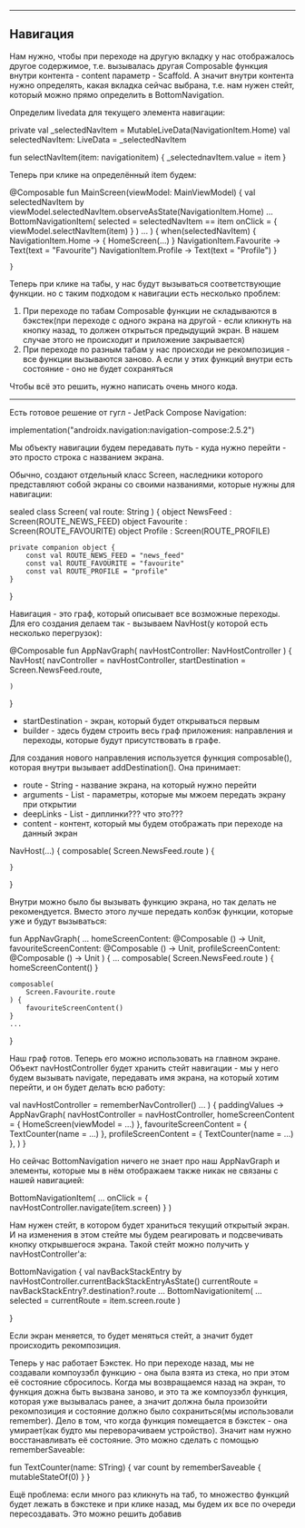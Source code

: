 
---------------------
Навигация
---------------------

Нам нужно, чтобы при переходе на другую вкладку у нас отображалось другое содержимое, т.е. вызывалась другая Composable функция внутри контента - content параметр - Scaffold. А значит внутри контента нужно определять, какая вкладка сейчас выбрана, т.е. нам нужен стейт, который можно прямо определить в BottomNavigation.

Определим livedata для текущего элемента навигации:

private val _selectedNavItem = MutableLiveData<NavigationItem>(NavigationItem.Home)
val selectedNavItem: LiveData<NavigationItem> = _selectedNavItem

fun selectNavItem(item: navigationitem) {
    _selectednavItem.value = item
}

Теперь при клике на определённый item будем:

@Composable
fun MainScreen(viewModel: MainViewModel) {
    val selectedNavItem by viewModel.selectedNavItem.observeAsState(NavigationItem.Home)
        ...
        BottomNavigationItem(
            selected = selectedNavItem == item
            onClick = {
                viewModel.selectNavItem(item) 
            }
        )
        ...
    ) {
        when(selectedNavItem) {
            NavigationItem.Home -> {
                HomeScreen(...)
            }
            NavigationItem.Favourite -> Text(text = "Favourite")
            NavigationItem.Profile -> Text(text = "Profile")
        }

    }

Теперь при клике на табы, у нас будут вызываться соответствующие функции. но с таким подходом к навигации есть несколько проблем:
1) При переходе по табам Composable функции не складываются в бэкстек(при переходе с одного экрана на другой - если кликнуть на кнопку назад, то должен открыться предыдущий экран. В нашем случае этого не происходит и приложение закрывается)
2) При переходе по разным табам у нас происходи не рекомпозиция - все функции вызываются заново. А если у этих функций внутри есть состояние - оно не будет сохраняться

Чтобы всё это решить, нужно написать очень много кода.

----------------------------------

Есть готовое решение от гугл - JetPack Compose Navigation:

implementation("androidx.navigation:navigation-compose:2.5.2")

Мы объекту навигации будем передавать путь - куда нужно перейти - это просто строка с названием экрана.

Обычно, создают отдельный класс Screen, наследники которого представляют собой экраны со своими названиями, которые нужны для навигации:

sealed class Screen(
    val route: String
) {
    object NewsFeed : Screen(ROUTE_NEWS_FEED)
    object Favourite : Screen(ROUTE_FAVOURITE)
    object Profile : Screen(ROUTE_PROFILE)
    
    private companion object {
        const val ROUTE_NEWS_FEED = "news_feed"
        const val ROUTE_FAVOURITE = "favourite"
        const val ROUTE_PROFILE = "profile"
    }
}

Навигация - это граф, который описывает все возможные переходы. Для его  создания делаем так - вызываем NavHost(у которой есть несколько перегрузок):

@Composable
fun AppNavGraph(
    navHostController: NavHostController
) {
    NavHost(
        navController = navHostController,
        startDestination = Screen.NewsFeed.route,

    )
}

* startDestination - экран, который будет открываться первым
* builder - здесь будем строить весь граф приложения: направления и переходы, которые будут присутствовать в графе.

Для создания нового направления используется функция composable(), которая внутри вызывает addDestination(). Она принимает:
* route - String - название экрана, на который нужно перейти
* arguments - List<NamedNavArgumnet> - параметры, которые мы мжоем передать экрану при открытии
* deepLinks - List<NavDeepLinks> - диплинки??? что это???
* content - контент, который мы будем отображать при переходе на данный экран

NavHost(...) {
    composable(
        Screen.NewsFeed.route
    ) {


    }
}

Внутри можно было бы вызывать функцию экрана, но так делать не рекомендуется. Вместо этого лучше передать колбэк функции, которые уже и будут вызываться:

fun AppNavGraph(
    ...
    homeScreenContent: @Composable () -> Unit,
    favouriteScreenContent: @Composable () -> Unit,
    profileScreenContent: @Composable () -> Unit
) {
    ...
    composable(
        Screen.NewsFeed.route
    ) {
        homeScreenContent()
    }

    composable(
        Screen.Favourite.route
    ) {
        favouriteScreenContent()
    }
    ...

}

Наш граф готов. Теперь его можно использовать на главном экране. Объект navHostController будет хранить стейт навигации - мы у него будем вызывать navigate, передавать имя экрана, на который хотим перейти, и он будет делать всю работу:

val navHostController = rememberNavController()
...
) { paddingValues ->
    AppNavGraph(
        navHostController = navHostController,
        homeScreenContent = { HomeScreen(viewModel = ...) },
        favouriteScreenContent = { TextCounter(name = ...) },
        profileScreenContent = { TextCounter(name = ...) },
    )
}

Но сейчас BottomNavigation ничего не знает про наш AppNavGraph и элементы, которые мы в нём отображаем также никак не связаны с нашей навигацией:

BottomNavigationItem(
    ...
    onClick = {
        navHostController.navigate(item.screen)
    }
)

Нам нужен стейт, в котором будет храниться текущий открытый экран. И на изменения в этом стейте мы будем реагировать и подсвечивать кнопку открывшегося экрана. Такой стейт можно получить у navHostController'а:

BottomNavigation {
    val navBackStackEntry by navHostController.currentBackStackEntryAsState()
    currentRoute = navBackStackEntry?.destination?.route
    ...
    BottomNavigationitem(
        ...
        selected = currentRoute = item.screen.route
    )

}

Если экран меняется, то будет меняться стейт, а значит будет происходить рекомпозиция.

Теперь у нас работает Бэкстек. Но при переходе назад, мы не создавали компоузэбл функцию - она была взята из стека, но при этом её состояние сбросилось. Когда мы возвращаемся назад на экран, то функция дожна быть вызвана заново, и это та же компоузэбл функция, которая уже вызывалась ранее, а значит должна была произойти рекомпозиция и состояние должно было сохраниться(мы использовали remember). Дело в том, что когда функция помещается в бэкстек - она умирает(как будто мы переворачиваем устройство). Значит нам нужно восстанавливать её состояние. Это можно  сделать с помощью rememberSaveable:

fun TextCounter(name: STring) {
    var count by rememberSaveable {
        mutableStateOf(0) 
    }
}

Ещё проблема: если много раз кликнуть на таб, то множество функций будет лежать в бэкстеке и при клике назад, мы будем их все по очереди пересоздавать. Это можно решить добавив 

